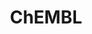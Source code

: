 ---
layout: default
bigquery: https://console.cloud.google.com/bigquery?p=patents-public-data&d=ebi_chembl&page=dataset
citation: '"The ChEMBL database in 2017." Anna Gaulton, Anne Hersey, Michał Nowotka,
  A Patrícia Bento, Jon Chambers, David Mendez, Prudence Mutowo, Francis Atkinson,
  Louisa J Bellis, Elena Cibrián-Uhalte, Mark Davies, Nathan Dedman, Anneli Karlsson,
  María Paula Magariños, John P Overington, George Papadatos, Ines Smit, Andrew R
  Leach Nucleic acids Research (2017) 45 (Database Issue), D945-D954'
contributors: European Bioinformatics Institute
cost: None
description: ChEMBL Data is a manually curated database of small molecules used in
  drug discovery, including information about existing patented drugs.
documentation: 'schema: https://www.ebi.ac.uk/chembl/db_schema


  '
last_edit: 04/11/2022, 10:48:32
location: https://console.cloud.google.com/marketplace/product/google_patents_public_datasets/chembl
maintained_by: EMBL-EBI, an outstation of European Molecular Biology Laboratory
related_publications: '

  ChEMBL: towards direct deposition of bioassay data.


  Mendez D, Gaulton A, Bento AP, Chambers J, De Veij M, Félix E, Magariños MP, Mosquera
  JF, Mutowo P, Nowotka M, Gordillo-Marañón M, Hunter F, Junco L, Mugumbate G, Rodriguez-Lopez
  M, Atkinson F, Bosc N, Radoux CJ, Segura-Cabrera A, Hersey A, Leach AR.


  — Nucleic Acids Res. 2019; 47(D1):D930-D940. doi: 10.1093/nar/gky1075

  '
schema_fields:
- relationship_desc
- l3
- updated_by
- tbl
- efo_id
- parent_molregno
- hrac_code
- canonical_smiles
- cidx
- target_type
- orig_description
- published_units
- usan_stem_definition
- organism
- comp_class_id
- authors
- cx_most_bpka
- topical
- species_group_flag
- confidence_score
- first_approval
- cell_source_tax_id
- assay_param_id
- class_level
- ddd_units
- metabolite_record_id
- standard_units
- l4
- relationship_type
- molsyn_id
- mechanism_of_action
- rtb
- stat
- met_comment
- as_id
- num_ro5_violations
- domain_description
- db_source
- formulation_id
- bto_id
- hbd_lipinski
- nda_type
- src_assay_id
- mechanism_comment
- domain_name
- warnref_id
- value
- normal_range_max
- source
- cl_lincs_id
- year
- sequence_md5sum
- ref_id
- usan_year
- black_box_warning
- company
- comp_go_id
- standard_relation
- protein_class_synonym
- trade_name
- level2
- pathway_id
- updated_on
- efo_term
- definition
- full_molformula
- mc_target_type
- met_id
- patent_id
- published_value
- site_residues
- name
- mol_irac_id
- max_phase
- warning_class
- psa
- relationship
- relation
- description
- previous_company
- last_page
- pathway_key
- binding_site_comment
- patent_expire_date
- heavy_atoms
- drug_record_id
- parameter_value
- frac_class_id
- warning_year
- first_in_class
- accession
- status
- alert_id
- hrac_class_id
- curation_comment
- cell_name
- hbd
- chirality
- record_id
- molregno
- smid
- text_value
- usan_stem
- parent_type
- level1
- target_mapping
- published_relation
- metref_id
- mol_hrac_id
- therapeutic_flag
- activity_comment
- l2
- ddd_comment
- label
- standard_inchi
- assay_strain
- level4_description
- cellosaurus_id
- title
- mutation
- patent_use_code
- stem
- drugind_id
- variant_id
- end_position
- alogp
- enzyme_tid
- result_flag
- related_tid
- indref_id
- data_validity_comment
- strength
- synonyms
- helm_notation
- homologue
- creation_date
- toid
- substrate_record_id
- assay_category
- withdrawn_flag
- full_mwt
- doc_id
- protein_class_desc
- compound_name
- actsm_id
- indication_class
- ridx
- stem_class
- ap_id
- tid
- molecular_mechanism
- active_molregno
- ad_type
- dosage_form
- class_type
- drug_product_flag
- ddd_admr
- standard_value
- approval_date
- ro3_pass
- uo_units
- prodrug
- co_stem_id
- frac_code
- enzyme_name
- mol_frac_id
- lle
- action_type
- assay_cell_type
- job_id
- standard_upper_value
- short_name
- parent_id
- l7
- hba_lipinski
- molfile
- compound_key
- site_id
- patent_no
- go_id
- component_synonym
- entity_id
- normal_range_min
- idx
- standard_text_value
- ddd_value
- site_name
- drug_substance_flag
- innovator_company
- level4
- disease_efficacy
- src_id
- ass_cls_map_id
- major_class
- path
- qed_weighted
- pubmed_id
- cell_source_tissue
- oral
- ingredient
- availability_type
- acd_most_bpka
- active_ingredient
- clo_id
- ref_type
- confidence
- route
- hba
- tid_fixed
- cell_source_organism
- acd_logd
- parent_go_id
- bao_id
- potential_duplicate
- withdrawn_year
- warning_id
- direct_interaction
- mw_freebase
- mc_organism
- component_id
- compsyn_id
- l6
- cell_description
- comments
- isoform
- research_stem
- assay_test_type
- mc_target_name
- assay_desc
- sei
- parameter_type
- source_domain_id
- published_type
- doc_type
- aspect
- assay_organism
- compd_id
- cx_most_apka
- publication_number
- cx_logd
- applicant_full_name
- warning_description
- standard_inchi_key
- usan_substem
- molecular_species
- natural_product
- assay_id
- level3
- aromatic_rings
- selectivity_comment
- protclasssyn_id
- db_version
- alert_set_id
- targrel_id
- cpd_str_alert_id
- mol_atc_id
- ddd_id
- priority
- qudt_units
- component_type
- submission_date
- standard_flag
- polymer_flag
- withdrawn_country
- num_alerts
- downgraded
- standard_type
- assay_class_id
- subgroup
- l8
- caloha_id
- warning_type
- version
- structure_type
- chembl_id
- activity_count
- num_lipinski_ro5_violations
- level1_description
- prod_pat_id
- mec_id
- assay_subcellular_fraction
- level2_description
- pref_name
- targcomp_id
- last_active
- domain_id
- syn_type
- cell_ontology_id
- assay_type
- prediction_method
- domain_type
- bei
- rgid
- annotation
- mc_target_accession
- bao_endpoint
- journal
- mesh_heading
- bao_format
- warning_country
- level3_description
- pchembl_value
- level5
- activity_id
- upper_value
- src_description
- cx_logp
- assay_tax_id
- tax_id
- aidx
- usan_stem_id
- max_phase_for_ind
- irac_code
- sequence
- parenteral
- product_id
- protein_class_id
- country
- set_name
- assay_tissue
- assay_source
- volume
- oc_id
- acd_most_apka
- chebi_par_id
- irac_class_id
- ref_url
- units
- std_act_id
- acd_logp
- curated_by
- mecref_id
- l1
- who_name
- first_page
- who_extra
- entity_type
- mesh_id
- src_compound_id
- abstract
- res_stem_id
- start_position
- le
- met_conversion
- type
- log_id
- cell_id
- mc_tax_id
- smarts
- atc_code
- issue
- doi
- uberon_id
- delist_flag
- tissue_id
- molecule_type
- withdrawn_reason
- src_short_name
- withdrawn_class
- sitecomp_id
- biocomp_id
- target_desc
- mw_monoisotopic
- inorganic_flag
- l5
- alert_name
- predbind_id
- dosed_ingredient
shortname: chembl
tags:
- biotechnology
- health
- chemical
- bioinformatics
- medical
terms_of_use: CC BY-SA 3.0
title: ChEMBL
uuid: e232a192-965c-4ec9-904c-155b6dfe56c5
---